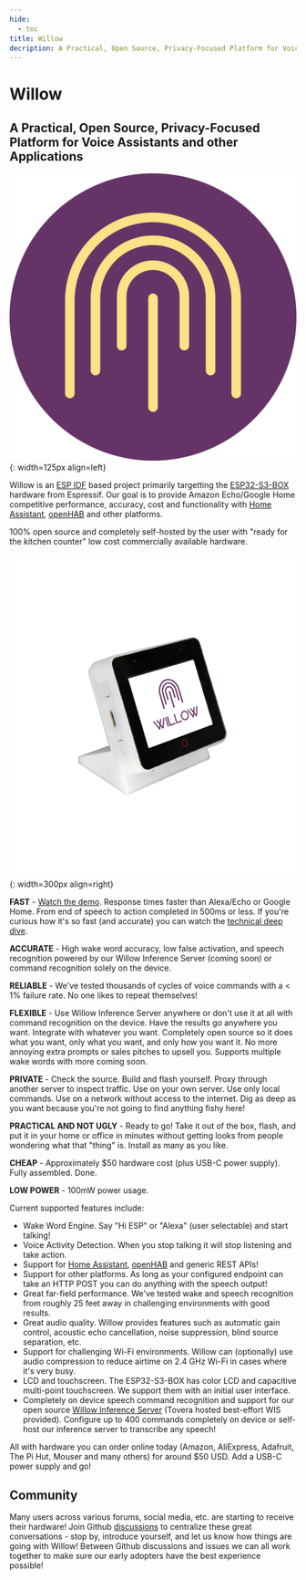 ```yaml
---
hide:
  - toc
title: Willow
decription: A Practical, Open Source, Privacy-Focused Platform for Voice Assistants and other Applications
---
```


# Willow 
## A Practical, Open Source, Privacy-Focused Platform for Voice Assistants and other Applications

![](images/favicon.svg){: width=125px align=left}

Willow is an [ESP IDF](https://github.com/espressif/esp-idf) based project primarily targetting the [ESP32-S3-BOX](https://github.com/espressif/esp-box) hardware from Espressif. Our goal is to provide Amazon Echo/Google Home competitive performance, accuracy, cost and functionality with [Home Assistant](https://www.home-assistant.io/), [openHAB](https://www.openhab.org/) and other platforms. 

100% open source and completely self-hosted by the user with "ready for the kitchen counter" low cost commercially available hardware.

![](images/esp32_s3_box.png){: width=300px align=right}

**FAST** - [Watch the demo](https://www.youtube.com/watch?v=8ETQaLfoImc). Response times faster than Alexa/Echo or Google Home. From end of speech to action completed in 500ms or less. If you're curious how it's so fast (and accurate) you can watch the [technical deep dive](https://www.youtube.com/watch?v=WvgeSp94ZWE).

**ACCURATE** - High wake word accuracy, low false activation, and speech recognition powered by our Willow Inference Server (coming soon) or command recognition solely on the device.

**RELIABLE** - We've tested thousands of cycles of voice commands with a < 1% failure rate. No one likes to repeat themselves!

**FLEXIBLE** - Use Willow Inference Server anywhere or don't use it at all with command recognition on the device. Have the results go anywhere you want. Integrate with whatever you want. Completely open source so it does what you want, only what you want, and only how you want it. No more annoying extra prompts or sales pitches to upsell you. Supports multiple wake words with more coming soon.

**PRIVATE** - Check the source. Build and flash yourself. Proxy through another server to inspect traffic. Use on your own server. Use only local commands. Use on a network without access to the internet. Dig as deep as you want because you're not going to find anything fishy here!

**PRACTICAL AND NOT UGLY** - Ready to go! Take it out of the box, flash, and put it in your home or office in minutes without getting looks from people wondering what that "thing" is. Install as many as you like.

**CHEAP** - Approximately $50 hardware cost (plus USB-C power supply). Fully assembled. Done.

**LOW POWER** - 100mW power usage.

Current supported features include:

- Wake Word Engine. Say "Hi ESP" or "Alexa" (user selectable) and start talking!
- Voice Activity Detection. When you stop talking it will stop listening and take action.
- Support for [Home Assistant](https://www.home-assistant.io/), [openHAB](https://www.openhab.org/) and generic REST APIs! 
- Support for other platforms. As long as your configured endpoint can take an HTTP POST you can do anything with the speech output!
- Great far-field performance. We've tested wake and speech recognition from roughly 25 feet away in challenging environments with good results.
- Great audio quality. Willow provides features such as automatic gain control, acoustic echo cancellation, noise suppression, blind source separation, etc.
- Support for challenging Wi-Fi environments. Willow can (optionally) use audio compression to reduce airtime on 2.4 GHz Wi-Fi in cases where it's very busy.
- LCD and touchscreen. The ESP32-S3-BOX has color LCD and capacitive multi-point touchscreen. We support them with an initial user interface.
- Completely on device speech command recognition and support for our open source [Willow Inference Server](https://github.com/toverainc/willow-inference-server) (Tovera hosted best-effort WIS provided). Configure up to 400 commands completely on device or self-host our inference server to transcribe any speech!

All with hardware you can order online today (Amazon, AliExpress, Adafruit, The Pi Hut, Mouser and many others) for around $50 USD. Add a USB-C power supply and go!

## Community

Many users across various forums, social media, etc. are starting to receive their hardware! Join Github [discussions](https://github.com/toverainc/willow/discussions) to centralize these great conversations - stop by, introduce yourself, and let us know how things are going with Willow! Between Github discussions and issues we can all work together to make sure our early adopters have the best experience possible!
